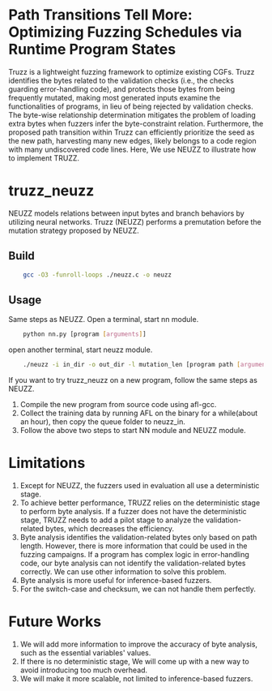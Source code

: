 # Path Transitions Tell More: Optimizing Fuzzing Schedules via Runtime Program States
Truzz is a lightweight fuzzing framework to optimize existing CGFs. 
Truzz identifies the bytes related to the validation checks (i.e., the checks guarding error-handling code), and protects those bytes from being frequently mutated, making most generated inputs examine the functionalities of programs, in lieu of being rejected by validation checks. 
The byte-wise relationship determination mitigates the problem of loading extra bytes when fuzzers infer the byte-constraint relation. 
Furthermore, the proposed path transition within Truzz can efficiently prioritize the seed as the new path, harvesting many new edges, likely belongs to a code region with many undiscovered code lines. 
Here, We use NEUZZ to illustrate how to implement TRUZZ.

# truzz_neuzz
NEUZZ models relations between input bytes and branch behaviors by utilizing neural networks. Truzz (NEUZZ) performs a premutation before the mutation strategy proposed by NEUZZ.
## Build
```bash
    gcc -O3 -funroll-loops ./neuzz.c -o neuzz
```
## Usage
Same steps as NEUZZ. Open a terminal, start nn module.
```bash
    python nn.py [program [arguments]]
```
open another terminal, start neuzz module.
```bash
    ./neuzz -i in_dir -o out_dir -l mutation_len [program path [arguments]] @@
```
If you want to try truzz_neuzz on a new program, follow the same steps as NEUZZ.
1. Compile the new program from source code using afl-gcc.
2. Collect the training data by running AFL on the binary for a while(about an hour), then copy the queue folder to neuzz_in.
3. Follow the above two steps to start NN module and NEUZZ module.

# Limitations
1. Except for NEUZZ, the fuzzers used in evaluation all use a deterministic stage.
2. To achieve better performance, TRUZZ relies on the deterministic stage to perform byte analysis. If a fuzzer does not have the deterministic stage, TRUZZ needs to add a pilot stage to analyze the validation-related bytes, which decreases the efficiency.
3. Byte analysis identifies the validation-related bytes only based on path length. However, there is more information that could be used in the fuzzing campaigns. If a program has complex logic in error-handling code, our byte analysis can not identify the validation-related bytes correctly. We can use other information to solve this problem.
4. Byte analysis is more useful for inference-based fuzzers.
5. For the switch-case and checksum, we can not handle them perfectly.

# Future Works
1. We will add more information to improve the accuracy of byte analysis, such as the essential variables' values.
2. If there is no deterministic stage, We will come up with a new way to avoid introducing too much overhead.
3. We will make it more scalable, not limited to inference-based fuzzers.